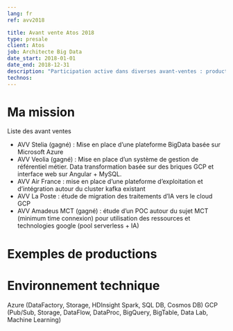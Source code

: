 ```yaml
---
lang: fr
ref: avv2018

title: Avant vente Atos 2018
type: presale
client: Atos
job: Architecte Big Data 
date_start: 2018-01-01
date_end: 2018-12-31
description: "Participation active dans diverses avant-ventes : production des architectures, veille technologique, rédaction des parties techniques"
technos:
---
```

# Ma mission

Liste des avant ventes
- AVV Stelia (gagné) : Mise en place d’une plateforme BigData basée sur Microsoft Azure
- AVV Veolia (gagné) : Mise en place d’un système de gestion de référentiel métier. Data transformation basée sur des briques GCP et interface web sur Angular + MySQL.
- AVV Air France : mise en place d’une plateforme d’exploitation et d’intégration autour du cluster kafka existant 
- AVV La Poste : étude de migration des traitements d’IA vers le cloud GCP
- AVV Amadeus MCT (gagné) : étude d’un POC autour du sujet MCT (minimum time connexion) pour utilisation des ressources et technologies google (pool serverless + IA)

# Exemples de productions

# Environnement technique
Azure (DataFactory, Storage, HDInsight Spark, SQL DB, Cosmos DB)
GCP (Pub/Sub, Storage, DataFlow, DataProc, BigQuery, BigTable, Data Lab, Machine Learning)
